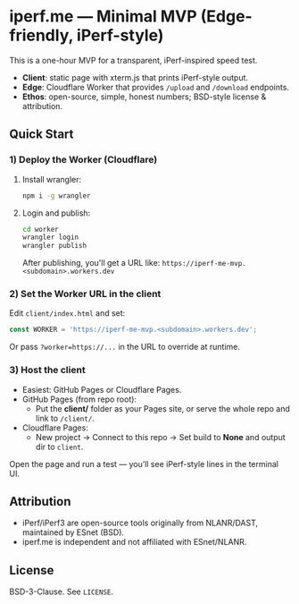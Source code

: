 # iperf.me — Minimal MVP (Edge-friendly, iPerf-style)

This is a one-hour MVP for a transparent, iPerf-inspired speed test.

- **Client**: static page with xterm.js that prints iPerf-style output.
- **Edge**: Cloudflare Worker that provides `/upload` and `/download` endpoints.
- **Ethos**: open-source, simple, honest numbers; BSD-style license & attribution.

## Quick Start

### 1) Deploy the Worker (Cloudflare)
1. Install wrangler:
   ```bash
   npm i -g wrangler
   ```
2. Login and publish:
   ```bash
   cd worker
   wrangler login
   wrangler publish
   ```
   After publishing, you'll get a URL like: `https://iperf-me-mvp.<subdomain>.workers.dev`

### 2) Set the Worker URL in the client
Edit `client/index.html` and set:
```js
const WORKER = 'https://iperf-me-mvp.<subdomain>.workers.dev';
```
Or pass `?worker=https://...` in the URL to override at runtime.

### 3) Host the client
- Easiest: GitHub Pages or Cloudflare Pages.
- GitHub Pages (from repo root):
  - Put the **client/** folder as your Pages site, or serve the whole repo and link to `/client/`.
- Cloudflare Pages:
  - New project → Connect to this repo → Set build to **None** and output dir to `client`.

Open the page and run a test — you’ll see iPerf-style lines in the terminal UI.

## Attribution
- iPerf/iPerf3 are open-source tools originally from NLANR/DAST, maintained by ESnet (BSD).
- iperf.me is independent and not affiliated with ESnet/NLANR.

## License
BSD-3-Clause. See `LICENSE`.

